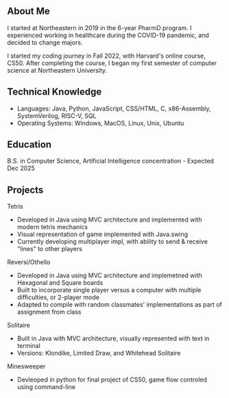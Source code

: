 ## About Me

I started at Northeastern in 2019 in the 6-year PharmD program. I experienced working in healthcare during the COVID-19 pandemic, and decided to change majors.

I started my coding journey in Fall 2022, with Harvard's online course, CS50. After completing the course, I began my first semester of computer science at Northeastern University.

## Technical Knowledge

- Languages: Java, Python, JavaScript, CSS/HTML, C, x86-Assembly, SystemVerilog, RISC-V, SQL
- Operating Systems: Windows, MacOS, Linux, Unix, Ubuntu

## Education

B.S. in Computer Science, Artificial Intelligence concentration - Expected Dec 2025

## Projects

Tetris
- Developed in Java using MVC architecture and implemented with modern tetris mechanics
- Visual representation of game implemented with Java.swing
- Currently developing multiplayer impl, with ability to send & receive "lines" to other players

Reversi/Othello
- Developed in Java using MVC architecture and implemetned with Hexagonal and Square boards
- Built to incorporate single player versus a computer with multiple difficulties, or 2-player mode
- Adapted to compile with random classmates' implementations as part of assignment from class

Solitaire
- Built in Java with MVC architecture, visually represented with text in terminal
- Versions: Klondike, Limited Draw, and Whitehead Solitaire

Minesweeper
- Devleoped in python for final project of CS50, game flow controled using command-line
